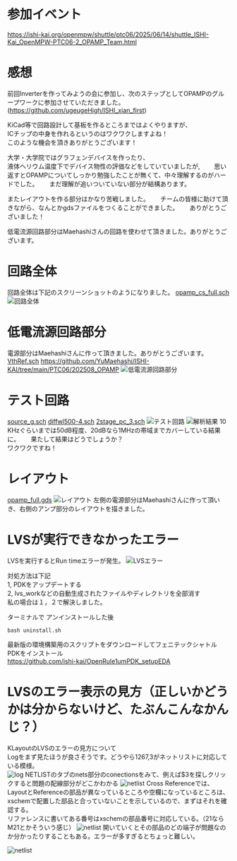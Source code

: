 # 参加イベント
https://ishi-kai.org/openmpw/shuttle/ptc06/2025/06/14/shuttle_ISHI-Kai_OpenMPW-PTC06-2_OPAMP_Team.html
# 感想

前回Inverterを作ってみようの会に参加し、次のステップとしてOPAMPのグループワークに参加させていただきました。  
(https://github.com/ugeugeHigh/ISHI_xian_first)  

KiCad等で回路設計して基板を作るところまではよくやりますが、  
ICチップの中身を作れるというのはワクワクしますよね！  
このような機会を頂きありがとうございます！  　　

大学・大学院ではグラフェンデバイスを作ったり、  
液体ヘリウム温度下でデバイス物性の評価などをしていていましたが,　　
思い返すとOPAMPについてしっかり勉強したことが無くて、中々理解するのがハードでした。　　
まだ理解が追いついていない部分が結構あります。

またレイアウトを作る部分はかなり苦戦しました。　　
チームの皆様に助けて頂きながら、なんとかgdsファイルをつくることができました。　　
ありがとうございました！

低電流源回路部分はMaehashiさんの回路を使わせて頂きました。ありがとうございます。

# 回路全体
回路全体は下記のスクリーンショットのようになりました。
[opamp_cs_full.sch](opamp_cs_full.sch)
![回路全体](img/opamp_cs_full_sch.png)
# 低電流源回路部分
電源部分はMaehashiさんに作って頂きました。ありがとうございます。
[VthRef.sch](VthRef.sch)
https://github.com/YuMaehashi/ISHI-KAI/tree/main/PTC06/202508_OPAMP
![低電流源回路部分](img/VthRef.png)
# テスト回路

[source_g.sch](source_g.sch)
[diffwl500-4.sch](diffwl500-4.sch)
[2stage_pc_3.sch](2stage_pc_3.sch)
![テスト回路](img/2stage_pc_ac_3.png)
![解析結果](img/opamp_cs_full_sch_analyze.png)
10 KHzぐらいまでは50dB程度、20dBなら1MHzの帯域までカバーしている結果に。　　
果たして結果はどうでしょうか？  
ワクワクですね！
# レイアウト
[opamp_full.gds](opamp_full.gds)
![レイアウト](img/opamp_full.gds.png)
左側の電源部分はMaehashiさんに作って頂いき、右側のアンプ部分のレイアウトを描きました。
# LVSが実行できなかったエラー
LVSを実行するとRun timeエラーが発生。
![LVSエラー](img/1.webp)

対処方法は下記  
1, PDKをアップデートする  
2, lvs_workなどの自動生成されたファイルやディレクトリを全部消す  
私の場合は１，２で解決しました。

ターミナルで アンインストールした後
```
bash uninstall.sh
```

最新版の環境構築用のスクリプトをダウンロードしてフェニテックシャトルPDKをインストール  
https://github.com/ishi-kai/OpenRule1umPDK_setupEDA
# LVSのエラー表示の見方（正しいかどうかは分からないけど、たぶんこんなかんじ？）
KLayoutのLVSのエラーの見方について  
Logをまず見たほうが良さそうです。どうやら$1267,$3がネットリストに対応している模様。  
![log](img/2.png)
NETLISTのタブのnets部分のconectionsをみて、例えば$3を探しクリックすると問題の配線部分がどこかわかる
![netlist](img/5.png)
Cross Referenceでは、LayoutとReferenceの部品が異なっているところや空欄になっているところは、  
xschemで配置した部品と合っていないことを示しているので、まずはそれを確認する。  
リファレンスに書いてある番号はxschemの部品番号に対応している。（21ならM21とかそういう感じ）
![netlist](img/3.png)
開いていくとその部品のどの端子が問題なのか分かったりすることもある。エラーが多すぎるとちょっと難しい。  

![netlist](img/4.png)

